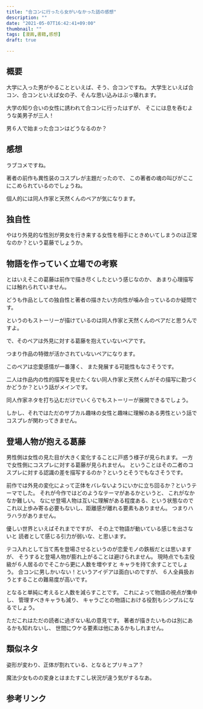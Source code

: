 ```yaml
---
title: "合コンに行ったら女がいなかった話の感想"
description: ""
date: "2021-05-07T16:42:41+09:00"
thumbnail: ""
tags: [漫画,書籍,感想]
draft: true

---
```


## 概要
大学に入った男がやることといえば、そう、合コンですね。
大学生といえば合コン、合コンといえば女の子、そんな思い込みはぶっ壊れます。

大学の知り合いの女性に誘われて合コンに行ったはずが、
そこには息を呑むような美男子が三人！

男６人で始まった合コンはどうなるのか？

## 感想
ラブコメですね。

著者の前作も異性装のコスプレが主題だったので、
この著者の魂の叫びがここにこめられているのでしょうね。

個人的には同人作家と天然くんのペアが気になります。

## 独自性
やはり外見的な性別が男女を行き来する女性を相手にときめいてしまうのは正常なのか？という葛藤でしょうか。

## 物語を作っていく立場での考察


とはいえそこの葛藤は前作で描き尽くしたという感じなのか、
あまり心理描写には触れられていません。

どうも作品としての独自性と著者の描きたい方向性が噛み合っているのか疑問です。

というのもストーリーが描けているのは同人作家と天然くんのペアだと思うんですよ。

で、そのペアは外見に対する葛藤を抱えていないペアです。

つまり作品の特徴が活かされていないペアになります。

このペアは恋愛感情が一番薄く、
また発展する可能性もなさそうです。

二人は作品内の性的描写を見せたくない同人作家と天然くんがその描写に勘づくかどうか？という話がメインです。

同人作家ネタを打ち込むだけでいくらでもストーリーが展開できるでしょう。

しかし、それではただのサブカル趣味の女性と趣味に理解のある男性という話でコスプレが関わってきません。

## 登場人物が抱える葛藤
男性側は女性の見た目が大きく変化することに戸惑う様子が見られます。
一方で女性側にコスプレに対する葛藤が見られません。
ということはその二者のコスプレに対する認識の差を描写するのか？というとそうでもなさそうです。

前作では外見の変化によって正体をバレないようにいかに立ち回るか？というテーマでした。
それが今作ではどのようなテーマがあるかというと、
これがなかなか難しい。
なにせ登場人物は互いに理解がある程度ある、という状態なのでこれ以上歩み寄る必要もないし、距離感が離れる要素もありません。
つまりハラハラがありません。

優しい世界といえばそれまでですが、
その上で物語が動いている感じを出さないと
読者として感じる引力が弱いな、と思います。

テコ入れとして当て馬を登場させるというのが恋愛モノの鉄板だとは思いますが、
そうすると登場人物が膨れ上がることは避けられません。
現時点でも主役級が６人居るのでそこから更に人数を増やすと
キャラを持て余すことでしょう。
合コンに男しかいない！というアイデアは面白いのですが、
６人全員扱おうとすることの難易度が高いです。

となると単純に考えると人数を減らすことです。
これによって物語の視点が集中し、
管理すべきキャラも減り、
キャラごとの物語における役割もシンプルになるでしょう。

ただこれはただの読者に過ぎない私の意見です。
著者が描きたいものは別にあるかも知れないし、
世間にウケる要素は他にあるかもしれません。
## 類似ネタ
姿形が変わり、正体が割れている、となるとプリキュア？

魔法少女ものの変身とはまたすこし状況が違う気がするなあ。

## 参考リンク
<div data-vc_mylinkbox_id="887689643"></div>